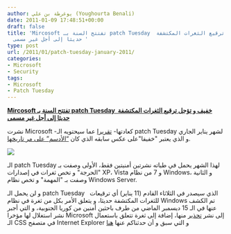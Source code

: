 ```yaml
---
author: يوغرطة بن علي (Youghourta Benali)
date: 2011-01-09 17:48:51+00:00
draft: false
title: 'Mircosoft تفتتح السنة بـ patch Tuesday  خفيف و تؤجل ترقيع الثغرات المكتشفة
  حديثا إلى أجل غير مسمى '
type: post
url: /2011/01/patch-tuesday-january-2011/
categories:
- Microsoft
- Security
tags:
- Microsoft
- Patch Tuesday
---
```


**[Mircosoft تفتتح السنة بـ patch Tuesday  خفيف و تؤجل ترقيع الثغرات المكتشفة حديثا إلى أجل غير مسمى](http://www.it-scoop.com/2011/01/patch-tuesday-january-2011)**


نشرت Microsoft -كعادتها- [تقريرا](http://www.microsoft.com/technet/security/bulletin/ms11-jan.mspx) عما سيحتويه الـ patch Tuesday لشهر يناير الجاري و الذي يعتبر "خفيفا"على عكس سابقه الذي كان [“الأدسم” على مر تاريخها](http://www.it-scoop.com/2010/12/patch-tuesday-december-2010/).

[![](http://www.it-scoop.com/wp-content/uploads/2011/01/patch-tuesday.jpg)
](http://www.it-scoop.com/2011/01/patch-tuesday-january-2011)

الـ patch Tuesday لهذا الشهر يحمل في طياته نشرتين أمنيتين فقط، الأولى وصفت بـ "الحرجة" و تخص ثغرات في إصدارات XP، Vista و 7 من نظام Windows، و الثانية وصفت بـ "المهمة" و تخص نظام Windows Server.

و لن يحمل الـ patch Tuesday   الذي سيصدر في الثلاثاء القادم (11 يناير) أي ترقيعات للثغرات المكتشفة حديثا، و يتعلق الأمر بكل من ثغرة في نظام Windows تم الكشف عنها في الـ 15 ديسمبر الماضي من طرف باحثين أمنين من كوريا الجنوبية، و التي أجبر نشر استغلال لها مؤخرا Microsoft إلى نشر [تحذير](http://www.microsoft.com/technet/security/advisory/2490606.mspx) منها، إضافة إلى ثغرة تتعلق باستعمال الـ CSS في متصفح Internet Explorer و التي سبق و أن حدثناكم عنها [هنا](http://www.it-scoop.com/2010/12/microsoft-internet-explorer-vulnerability)

